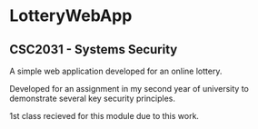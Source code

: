 LotteryWebApp
============
CSC2031 - Systems Security
-------
A simple web application developed for an online lottery.

Developed for an assignment in my second year of university to demonstrate several key security principles.

1st class recieved for this module due to this work.
